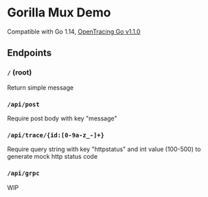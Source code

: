 # Gorilla Mux Demo

Compatible with Go 1.14, [OpenTracing Go v1.1.0](https://github.com/opentracing/opentracing-go/tree/v1.1.0)  

## Endpoints

### `/` (root)

Return simple message  

### `/api/post`

Require post body with key "message"  

### `/api/trace/{id:[0-9a-z_-]+}`

Require query string with key "httpstatus" and int value (100-500) to generate mock http status code  

### `/api/grpc`

WIP  
